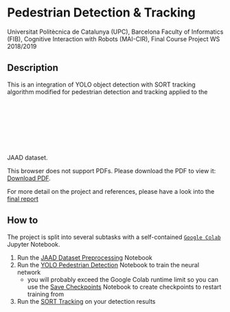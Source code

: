 # Pedestrian Detection & Tracking

Universitat Politècnica de Catalunya (UPC), Barcelona
Faculty of Informatics (FIB),
Cognitive Interaction with Robots (MAI-CIR),
Final Course Project
WS 2018/2019


## Description
This is an integration of YOLO object detection with SORT tracking algorithm modified for pedestrian detection and tracking applied to the JAAD dataset.
<object data="Functional_Architecture.pdf" type="application/pdf" width="700px" height="700px">
    <embed src="https://drive.google.com/viewerng/
viewer?embedded=true&url=https://github.com/JulianKu/Pedestrian-Detection-and-Tracking/blob/master/Functional_Architecture.pdf">
        <p>This browser does not support PDFs. Please download the PDF to view it: <a href="https://github.com/JulianKu/Pedestrian-Detection-and-Tracking/blob/master/Functional_Architecture.pdf">Download PDF</a>.</p>
    </embed>
</object>


For more detail on the project and references, please have a look into the [final report](Final_Report.pdf)


## How to
The project is split into several subtasks with a self-contained [`Google Colab`](https://colab.research.google.com) Jupyter Notebook.
1) Run the [JAAD Dataset Preprocessing](JAAD%20Dataset%20Preprocessing/JAAD.ipynb) Notebook
2) Run the [YOLO Pedestrian Detection](YOLO%20Pedestrian%20Detection/YOLO_PedDetection.ipynb) Notebook to train the neural network
    - you will probably exceed the Google Colab runtime limit so you can use the [Save Checkpoints](YOLO%20Pedestrian%20Detection/SaveCheckpoints.ipynb) Notebook to create checkpoints to restart training from
3) Run the [SORT Tracking](SORT%20Object%20tracker/SORT.ipynb) on your detection results
